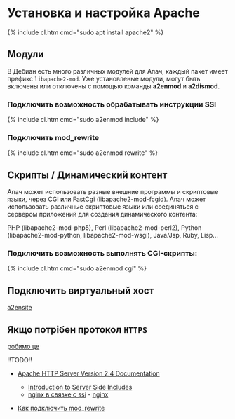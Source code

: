 # Установка и настройка Apache

{% include cl.htm cmd="sudo apt install apache2" %}

## Модули

В Дебиан есть много различных модулей для Апач, каждый пакет имеет префикс `libapache2-mod`. Уже установленые модули, могут быть включены или отключены с помощью команды **a2enmod** и **a2dismod**.

### Подключить возможность обрабатывать инструкции SSI

{% include cl.htm cmd="sudo a2enmod include" %}

### Подключить mod_rewrite

{% include cl.htm cmd="sudo a2enmod rewrite" %}

## Скрипты / Динамический контент

Апач может использовать разные внешние программы и скриптовые языки, через CGI или FastCgi (libapache2-mod-fcgid). Апач может использовать различные скриптовые языки или соединяться с сервером приложений для создания динамического контента:

PHP (libapache2-mod-php5), Perl (libapache2-mod-perl2), Python (libapache2-mod-python, libapache2-mod-wsgi), Java/Jsp, Ruby,
Lisp...

### Подключить возможность выполнять CGI-скрипты:

{% include cl.htm cmd="sudo a2enmod cgi" %}

## Подключить виртуальный хост

[a2ensite](../a2ensite)

## Якщо потрібен протокол `HTTPS`

[робимо це](../ssl)

!!TODO!!

- [Apache HTTP Server Version 2.4 Documentation](http://httpd.apache.org/docs/2.4/)
  - [Introduction to Server Side Includes](http://httpd.apache.org/docs/2.4/howto/ssi.html)
  - [nginx в связке с ssi](http://nginx.org/ru/docs/http/ngx_http_ssi_module.html) - [nginx](http://nginx.org/ru/)

- [Как подключить mod_rewrite](mod_rewrite)
